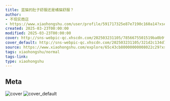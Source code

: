 ```yaml
---
title: 蓝猫的肚子舒服还是橘猫舒服？
author:
- 不现实商店
- https://www.xiaohongshu.com/user/profile/591717325e87e7190c160a14?xsec_token=undefined
created: 2025-03-23T00:00:00
modified: 2025-03-23T00:00:00
cover: http://sns-webpic-qc.xhscdn.com/202503231105/7856675501519ba0b9fc61470f095c20/1040g00830utakl8ola0049g83obj42gkg701h30!nc_n_webp_prv_1
cover_default: http://sns-webpic-qc.xhscdn.com/202503231105/321d2c134d7e16aa7db828168aa71579/1040g00830utakl8ola0049g83obj42gkg701h30!nc_n_webp_mw_1
source: https://www.xiaohongshu.com/explore/65c43cb80000000008022c29?xsec_token=ABAk0KAAoi55vmLYSO_3cULf5eCaaAwAIM1HebMAzFQkI=
tags: xiaohongshu/normal
tags-link:
type: xiaohongshu
---
```


## Meta

![cover](http://sns-webpic-qc.xhscdn.com/202503231105/7856675501519ba0b9fc61470f095c20/1040g00830utakl8ola0049g83obj42gkg701h30!nc_n_webp_prv_1)
![cover_default](http://sns-webpic-qc.xhscdn.com/202503231105/321d2c134d7e16aa7db828168aa71579/1040g00830utakl8ola0049g83obj42gkg701h30!nc_n_webp_mw_1)
